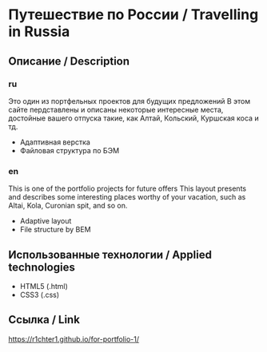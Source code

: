 # Путешествие по России / Travelling in Russia
## Описание / Description
### ru
Это один из портфельных проектов для будущих предложений
В этом сайте пердставлены и описаны некоторые интересные места, достойные вашего отпуска такие, как Алтай, Кольский, Куршская коса и тд.

* Адаптивная верстка 
* Файловая структура по БЭМ

### en
This is one of the portfolio projects for future offers
This layout presents and describes some interesting places worthy of your vacation, such as Altai, Kola, Curonian spit, and so on.

* Adaptive layout
* File structure by BEM
 
## Использованные технологии / Applied technologies
* HTML5 (.html)  
* CSS3 (.css) 

## Ссылка / Link
https://r1chter1.github.io/for-portfolio-1/
